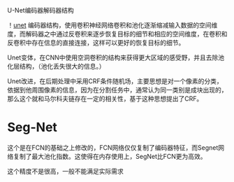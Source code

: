U-Net编码器解码器结构


！[unet](./images/Unet.png)
编码器结构，使用卷积神经网络卷积和池化逐渐缩减输入数据的空间维度，而解码器之中通过反卷积来逐步恢复目标的细节和相应的空间维度，在卷积和反卷积中存在信息的直接连接，这样可以更好的恢复目标的细节。

Unet变体，在CNN中使用空洞卷积的结构来获得更大区域的感受野，并且去除池化层结构，（池化丢失很大的信息。）

Unet改进，在后期处理中采用CRF条件随机场，主要思想是对一个像素的分类，依据到他周围像素的信息，因为在分割任务中，通常认为同一类别是成块出现的，那么这个就和马尔科夫链存在一定的相关性，基于这种思想提出了CRF。


Seg-Net
==========================
这个是在FCN的基础之上修改的，FCN网络仅仅复制了编码器特征，而Segnet网络复制了最大池化指数。这使得在内存使用上，SegNet比FCN更为高效。

这个精度不是很高，一般不能满足实际需求